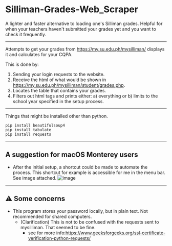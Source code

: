 # Silliman-Grades-Web_Scraper

A lighter and faster alternative to loading one's Silliman grades. Helpful for when your teachers haven't submitted your grades yet and you want to check it frequently.

---
Attempts to get your grades from https://my.su.edu.ph/mysilliman/ displays it and calculates for your CQPA.

This is done by:
1. Sending your login requests to the website.
2. Receive the html of what would be shown in https://my.su.edu.ph/mysilliman/student/grades.php.
3. Locates the table that contains your grades.
4. Filters out html tags and prints either: a) everything or b) limits to the school year specified in the setup process.

---
Things that might be installed other than python.
```
pip install beautifulsoup4
pip install tabulate
pip install requests
```
---
## A suggestion for macOS Monterey users
- After the initial setup, a shortcut could be made to automate the process. This shortcut for example is accessible for me in the menu bar. See image attached.
 ![image](https://user-images.githubusercontent.com/62688314/150317079-bcccf406-a34f-4172-9db3-b1bb7b33eabe.png)

---
## ⚠️ Some concerns
- This program stores your password locally, but in plain text. Not recommended for shared computers.
  - (Clarification) This is not to be confused with the requests sent to mysilliman. That seemed to be fine.
    - see for more info:https://www.geeksforgeeks.org/ssl-certificate-verification-python-requests/
